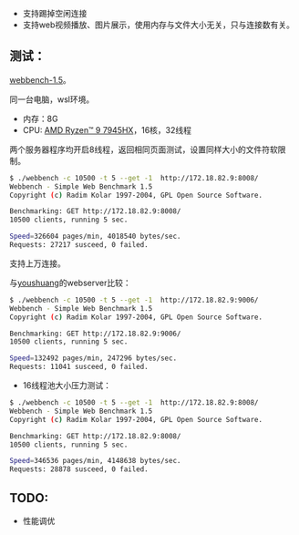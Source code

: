 
* 支持踢掉空闲连接
* 支持web视频播放、图片展示，使用内存与文件大小无关，只与连接数有关。

## 测试：

[webbench-1.5](https://github.com/qinguoyi/TinyWebServer/tree/master/test_pressure/webbench-1.5)。

同一台电脑，wsl环境。

* 内存：8G
* CPU: [AMD Ryzen™ 9 7945HX](https://www.amd.com/en/products/processors/laptop/ryzen/7000-series/amd-ryzen-9-7945hx.html)，16核，32线程


两个服务器程序均开启8线程，返回相同页面测试，设置同样大小的文件符软限制。

```bash
$ ./webbench -c 10500 -t 5 --get -1  http://172.18.82.9:8008/
Webbench - Simple Web Benchmark 1.5
Copyright (c) Radim Kolar 1997-2004, GPL Open Source Software.

Benchmarking: GET http://172.18.82.9:8008/
10500 clients, running 5 sec.

Speed=326604 pages/min, 4018540 bytes/sec.
Requests: 27217 susceed, 0 failed.
```

支持上万连接。

与[youshuang](https://github.com/qinguoyi/TinyWebServer)的webserver比较：
```bash
$ ./webbench -c 10500 -t 5 --get -1  http://172.18.82.9:9006/
Webbench - Simple Web Benchmark 1.5
Copyright (c) Radim Kolar 1997-2004, GPL Open Source Software.

Benchmarking: GET http://172.18.82.9:9006/
10500 clients, running 5 sec.

Speed=132492 pages/min, 247296 bytes/sec.
Requests: 11041 susceed, 0 failed.
```


* 16线程池大小压力测试：

```bash
$ ./webbench -c 10500 -t 5 --get -1  http://172.18.82.9:8008/
Webbench - Simple Web Benchmark 1.5
Copyright (c) Radim Kolar 1997-2004, GPL Open Source Software.

Benchmarking: GET http://172.18.82.9:8008/
10500 clients, running 5 sec.

Speed=346536 pages/min, 4148638 bytes/sec.
Requests: 28878 susceed, 0 failed.
```


## TODO:



* 性能调优
